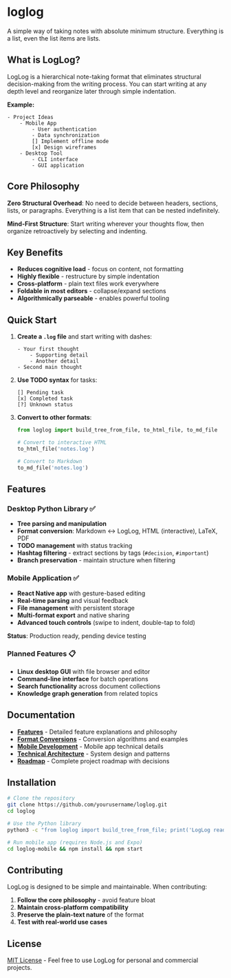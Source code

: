 # loglog

A simple way of taking notes with absolute minimum structure. Everything is a list, even the list items are lists.

## What is LogLog?

LogLog is a hierarchical note-taking format that eliminates structural decision-making from the writing process. You can start writing at any depth level and reorganize later through simple indentation.

**Example:**
```
- Project Ideas
    - Mobile App
        - User authentication
        - Data synchronization  
        [] Implement offline mode
        [x] Design wireframes
    - Desktop Tool
        - CLI interface
        - GUI application
```

## Core Philosophy

**Zero Structural Overhead**: No need to decide between headers, sections, lists, or paragraphs. Everything is a list item that can be nested indefinitely.

**Mind-First Structure**: Start writing wherever your thoughts flow, then organize retroactively by selecting and indenting.

## Key Benefits

- **Reduces cognitive load** - focus on content, not formatting
- **Highly flexible** - restructure by simple indentation  
- **Cross-platform** - plain text files work everywhere
- **Foldable in most editors** - collapse/expand sections
- **Algorithmically parseable** - enables powerful tooling

## Quick Start

1. **Create a `.log` file** and start writing with dashes:
   ```
   - Your first thought
       - Supporting detail
       - Another detail
   - Second main thought
   ```

2. **Use TODO syntax** for tasks:
   ```
   [] Pending task
   [x] Completed task
   [?] Unknown status
   ```

3. **Convert to other formats**:
   ```python
   from loglog import build_tree_from_file, to_html_file, to_md_file
   
   # Convert to interactive HTML
   to_html_file('notes.log')
   
   # Convert to Markdown
   to_md_file('notes.log')
   ```

## Features

### Desktop Python Library ✅
- **Tree parsing and manipulation**
- **Format conversion**: Markdown ↔ LogLog, HTML (interactive), LaTeX, PDF
- **TODO management** with status tracking
- **Hashtag filtering** - extract sections by tags (`#decision`, `#important`)
- **Branch preservation** - maintain structure when filtering

### Mobile Application ✅
- **React Native app** with gesture-based editing
- **Real-time parsing** and visual feedback  
- **File management** with persistent storage
- **Multi-format export** and native sharing
- **Advanced touch controls** (swipe to indent, double-tap to fold)

**Status**: Production ready, pending device testing

### Planned Features 📋
- **Linux desktop GUI** with file browser and editor
- **Command-line interface** for batch operations
- **Search functionality** across document collections
- **Knowledge graph generation** from related topics

## Documentation

- **[Features](docs/FEATURES.md)** - Detailed feature explanations and philosophy
- **[Format Conversions](docs/FORMAT_CONVERSIONS.md)** - Conversion algorithms and examples
- **[Mobile Development](docs/mobile/DEVELOPMENT_SUMMARY.md)** - Mobile app technical details
- **[Technical Architecture](docs/mobile/TECHNICAL_ARCHITECTURE.md)** - System design and patterns
- **[Roadmap](docs/planning/ROADMAP.md)** - Complete project roadmap with decisions

## Installation

```bash
# Clone the repository
git clone https://github.com/yourusername/loglog.git
cd loglog

# Use the Python library
python3 -c "from loglog import build_tree_from_file; print('LogLog ready!')"

# Run mobile app (requires Node.js and Expo)
cd loglog-mobile && npm install && npm start
```

## Contributing

LogLog is designed to be simple and maintainable. When contributing:

1. **Follow the core philosophy** - avoid feature bloat
2. **Maintain cross-platform compatibility** 
3. **Preserve the plain-text nature** of the format
4. **Test with real-world use cases**

## License

[MIT License](LICENSE) - Feel free to use LogLog for personal and commercial projects.